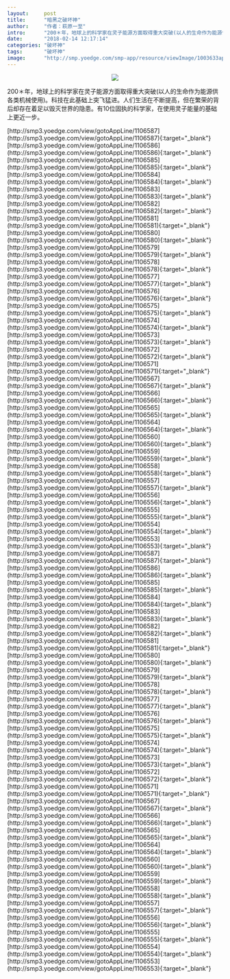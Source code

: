 ```yaml
---
layout:     post
title:      "暗黑之破坏神"
author:     "作者：萩原一至"
intro:      "200＊年，地球上的科学家在灵子能源方面取得重大突破(以人的生命作为能源供各类机械使用)。科技在此基础上突飞猛进。人们生活在不断提高，但在繁荣的背后却存在着足以毁灭世界的隐患。有10位固执的科学家，在使用灵子能量的基础上更近一步。"
date:       "2018-02-14 12:17:14"
categories: "破坏神"
tags:       "破坏神"
image:      "http://smp.yoedge.com/smp-app/resource/viewImage/1003633appline.png"
---
```

<div style="text-align: center">
<p><img src="http://smp.yoedge.com/smp-app/resource/viewImage/1003633appline.png"/></p>
</div>
<p class="post-meta">
<span>200＊年，地球上的科学家在灵子能源方面取得重大突破(以人的生命作为能源供各类机械使用)。科技在此基础上突飞猛进。人们生活在不断提高，但在繁荣的背后却存在着足以毁灭世界的隐患。有10位固执的科学家，在使用灵子能量的基础上更近一步。</span>
</p>
[http://smp3.yoedge.com/view/gotoAppLine/1106587](http://smp3.yoedge.com/view/gotoAppLine/1106587){:target="_blank"}
[http://smp3.yoedge.com/view/gotoAppLine/1106586](http://smp3.yoedge.com/view/gotoAppLine/1106586){:target="_blank"}
[http://smp3.yoedge.com/view/gotoAppLine/1106585](http://smp3.yoedge.com/view/gotoAppLine/1106585){:target="_blank"}
[http://smp3.yoedge.com/view/gotoAppLine/1106584](http://smp3.yoedge.com/view/gotoAppLine/1106584){:target="_blank"}
[http://smp3.yoedge.com/view/gotoAppLine/1106583](http://smp3.yoedge.com/view/gotoAppLine/1106583){:target="_blank"}
[http://smp3.yoedge.com/view/gotoAppLine/1106582](http://smp3.yoedge.com/view/gotoAppLine/1106582){:target="_blank"}
[http://smp3.yoedge.com/view/gotoAppLine/1106581](http://smp3.yoedge.com/view/gotoAppLine/1106581){:target="_blank"}
[http://smp3.yoedge.com/view/gotoAppLine/1106580](http://smp3.yoedge.com/view/gotoAppLine/1106580){:target="_blank"}
[http://smp3.yoedge.com/view/gotoAppLine/1106579](http://smp3.yoedge.com/view/gotoAppLine/1106579){:target="_blank"}
[http://smp3.yoedge.com/view/gotoAppLine/1106578](http://smp3.yoedge.com/view/gotoAppLine/1106578){:target="_blank"}
[http://smp3.yoedge.com/view/gotoAppLine/1106577](http://smp3.yoedge.com/view/gotoAppLine/1106577){:target="_blank"}
[http://smp3.yoedge.com/view/gotoAppLine/1106576](http://smp3.yoedge.com/view/gotoAppLine/1106576){:target="_blank"}
[http://smp3.yoedge.com/view/gotoAppLine/1106575](http://smp3.yoedge.com/view/gotoAppLine/1106575){:target="_blank"}
[http://smp3.yoedge.com/view/gotoAppLine/1106574](http://smp3.yoedge.com/view/gotoAppLine/1106574){:target="_blank"}
[http://smp3.yoedge.com/view/gotoAppLine/1106573](http://smp3.yoedge.com/view/gotoAppLine/1106573){:target="_blank"}
[http://smp3.yoedge.com/view/gotoAppLine/1106572](http://smp3.yoedge.com/view/gotoAppLine/1106572){:target="_blank"}
[http://smp3.yoedge.com/view/gotoAppLine/1106571](http://smp3.yoedge.com/view/gotoAppLine/1106571){:target="_blank"}
[http://smp3.yoedge.com/view/gotoAppLine/1106567](http://smp3.yoedge.com/view/gotoAppLine/1106567){:target="_blank"}
[http://smp3.yoedge.com/view/gotoAppLine/1106566](http://smp3.yoedge.com/view/gotoAppLine/1106566){:target="_blank"}
[http://smp3.yoedge.com/view/gotoAppLine/1106565](http://smp3.yoedge.com/view/gotoAppLine/1106565){:target="_blank"}
[http://smp3.yoedge.com/view/gotoAppLine/1106564](http://smp3.yoedge.com/view/gotoAppLine/1106564){:target="_blank"}
[http://smp3.yoedge.com/view/gotoAppLine/1106560](http://smp3.yoedge.com/view/gotoAppLine/1106560){:target="_blank"}
[http://smp3.yoedge.com/view/gotoAppLine/1106559](http://smp3.yoedge.com/view/gotoAppLine/1106559){:target="_blank"}
[http://smp3.yoedge.com/view/gotoAppLine/1106558](http://smp3.yoedge.com/view/gotoAppLine/1106558){:target="_blank"}
[http://smp3.yoedge.com/view/gotoAppLine/1106557](http://smp3.yoedge.com/view/gotoAppLine/1106557){:target="_blank"}
[http://smp3.yoedge.com/view/gotoAppLine/1106556](http://smp3.yoedge.com/view/gotoAppLine/1106556){:target="_blank"}
[http://smp3.yoedge.com/view/gotoAppLine/1106555](http://smp3.yoedge.com/view/gotoAppLine/1106555){:target="_blank"}
[http://smp3.yoedge.com/view/gotoAppLine/1106554](http://smp3.yoedge.com/view/gotoAppLine/1106554){:target="_blank"}
[http://smp3.yoedge.com/view/gotoAppLine/1106553](http://smp3.yoedge.com/view/gotoAppLine/1106553){:target="_blank"}
[http://smp3.yoedge.com/view/gotoAppLine/1106587](http://smp3.yoedge.com/view/gotoAppLine/1106587){:target="_blank"}
[http://smp3.yoedge.com/view/gotoAppLine/1106586](http://smp3.yoedge.com/view/gotoAppLine/1106586){:target="_blank"}
[http://smp3.yoedge.com/view/gotoAppLine/1106585](http://smp3.yoedge.com/view/gotoAppLine/1106585){:target="_blank"}
[http://smp3.yoedge.com/view/gotoAppLine/1106584](http://smp3.yoedge.com/view/gotoAppLine/1106584){:target="_blank"}
[http://smp3.yoedge.com/view/gotoAppLine/1106583](http://smp3.yoedge.com/view/gotoAppLine/1106583){:target="_blank"}
[http://smp3.yoedge.com/view/gotoAppLine/1106582](http://smp3.yoedge.com/view/gotoAppLine/1106582){:target="_blank"}
[http://smp3.yoedge.com/view/gotoAppLine/1106581](http://smp3.yoedge.com/view/gotoAppLine/1106581){:target="_blank"}
[http://smp3.yoedge.com/view/gotoAppLine/1106580](http://smp3.yoedge.com/view/gotoAppLine/1106580){:target="_blank"}
[http://smp3.yoedge.com/view/gotoAppLine/1106579](http://smp3.yoedge.com/view/gotoAppLine/1106579){:target="_blank"}
[http://smp3.yoedge.com/view/gotoAppLine/1106578](http://smp3.yoedge.com/view/gotoAppLine/1106578){:target="_blank"}
[http://smp3.yoedge.com/view/gotoAppLine/1106577](http://smp3.yoedge.com/view/gotoAppLine/1106577){:target="_blank"}
[http://smp3.yoedge.com/view/gotoAppLine/1106576](http://smp3.yoedge.com/view/gotoAppLine/1106576){:target="_blank"}
[http://smp3.yoedge.com/view/gotoAppLine/1106575](http://smp3.yoedge.com/view/gotoAppLine/1106575){:target="_blank"}
[http://smp3.yoedge.com/view/gotoAppLine/1106574](http://smp3.yoedge.com/view/gotoAppLine/1106574){:target="_blank"}
[http://smp3.yoedge.com/view/gotoAppLine/1106573](http://smp3.yoedge.com/view/gotoAppLine/1106573){:target="_blank"}
[http://smp3.yoedge.com/view/gotoAppLine/1106572](http://smp3.yoedge.com/view/gotoAppLine/1106572){:target="_blank"}
[http://smp3.yoedge.com/view/gotoAppLine/1106571](http://smp3.yoedge.com/view/gotoAppLine/1106571){:target="_blank"}
[http://smp3.yoedge.com/view/gotoAppLine/1106567](http://smp3.yoedge.com/view/gotoAppLine/1106567){:target="_blank"}
[http://smp3.yoedge.com/view/gotoAppLine/1106566](http://smp3.yoedge.com/view/gotoAppLine/1106566){:target="_blank"}
[http://smp3.yoedge.com/view/gotoAppLine/1106565](http://smp3.yoedge.com/view/gotoAppLine/1106565){:target="_blank"}
[http://smp3.yoedge.com/view/gotoAppLine/1106564](http://smp3.yoedge.com/view/gotoAppLine/1106564){:target="_blank"}
[http://smp3.yoedge.com/view/gotoAppLine/1106560](http://smp3.yoedge.com/view/gotoAppLine/1106560){:target="_blank"}
[http://smp3.yoedge.com/view/gotoAppLine/1106559](http://smp3.yoedge.com/view/gotoAppLine/1106559){:target="_blank"}
[http://smp3.yoedge.com/view/gotoAppLine/1106558](http://smp3.yoedge.com/view/gotoAppLine/1106558){:target="_blank"}
[http://smp3.yoedge.com/view/gotoAppLine/1106557](http://smp3.yoedge.com/view/gotoAppLine/1106557){:target="_blank"}
[http://smp3.yoedge.com/view/gotoAppLine/1106556](http://smp3.yoedge.com/view/gotoAppLine/1106556){:target="_blank"}
[http://smp3.yoedge.com/view/gotoAppLine/1106555](http://smp3.yoedge.com/view/gotoAppLine/1106555){:target="_blank"}
[http://smp3.yoedge.com/view/gotoAppLine/1106554](http://smp3.yoedge.com/view/gotoAppLine/1106554){:target="_blank"}
[http://smp3.yoedge.com/view/gotoAppLine/1106553](http://smp3.yoedge.com/view/gotoAppLine/1106553){:target="_blank"}


